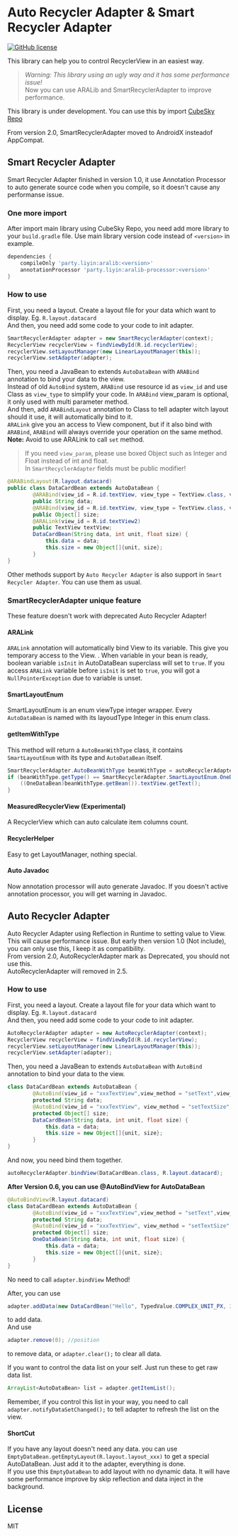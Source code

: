 # Auto Recycler Adapter & Smart Recycler Adapter
[![GitHub license](https://img.shields.io/badge/license-MIT-blue.svg?style=flat-square)](https://raw.githubusercontent.com/cubesky/AutoRecyclerAdapter/master/LICENSE)  

This library can help you to control RecyclerView in an easiest way.  
> _Warning: This library using an ugly way and it has some performance issue!_  
> Now you can use ARALib and SmartRecyclerAdapter to improve performance.

This library is under development. You can use this by import [CubeSky Repo](https://cubesky-mvn.github.io)

From version 2.0, SmartRecyclerAdapter moved to AndroidX insteadof AppCompat.  

## Smart Recycler Adapter  
Smart Recycler Adapter finished in version 1.0, it use Annotation Processor to auto generate source code when you compile, so it doesn't cause any performanse issue.  

### One more import
After import main library using CubeSky Repo, you need add more library to your `build.gradle` file. Use main library version code instead of `<version>` in example.  
```groovy
dependencies {
    compileOnly 'party.liyin:aralib:<version>'
    annotationProcessor 'party.liyin:aralib-processor:<version>'
}
```  

### How to use
First, you need a layout. Create a layout file for your data which want to display. Eg. `R.layout.datacard`  
And then, you need add some code to your code to init adapter.  

```java
SmartRecyclerAdapter adapter = new SmartRecyclerAdapter(context);
RecyclerView recyclerView = findViewById(R.id.recyclerView);
recyclerView.setLayoutManager(new LinearLayoutManager(this));
recyclerView.setAdapter(adapter);
```

Then, you need a JavaBean to extends `AutoDataBean` with `ARABind` annotation to bind your data to the view.    
Instead of old `AutoBind` system, `ARABind` use resource id as `view_id` and use Class as `view_type` to simplify your code. In `ARABind` view_param is optional, it only used with multi parameter method.  
And then, add `ARABindLayout` annotation to Class to tell adapter witch layout should it use, it will automatically bind to it.  
`ARALink` give you an access to View component, but if it also bind with `ARABind`, `ARABind` will always override your operation on the same method.   
**Note:** Avoid to use ARALink to call `set` method.      
> If you need  `view_param`, please use boxed Object such as Integer and Float instead of int and float.  
> In `SmartRecyclerAdapter` fields must be public modifier!  

```java
@ARABindLayout(R.layout.datacard)
public class DataCardBean extends AutoDataBean {
        @ARABind(view_id = R.id.textView, view_type = TextView.class, view_method = "setText")
        public String data;
        @ARABind(view_id = R.id.textView, view_type = TextView.class, view_method = "setTextSize", view_param = { Integer.class, Float.class })
        public Object[] size;
        @ARALink(view_id = R.id.textView2)
        public TextView textView;
        DataCardBean(String data, int unit, float size) {
            this.data = data;
            this.size = new Object[]{unit, size};
        }
}
```

Other methods support by `Auto Recycler Adapter` is also support in `Smart Recycler Adapter`. You can use them as usual.   

### SmartRecyclerAdapter unique feature
These feature doesn't work with deprecated Auto Recycler Adapter!  

#### ARALink
`ARALink` annotation will automatically bind View to its variable. This give you temporary access to the View.   .
When variable in your bean is ready, boolean variable `isInit` in AutoDataBean superclass will set to `true`. If you access `ARALink` variable before `isInit` is set to `true`, you will got a `NullPointerException` due to variable is unset. 

#### SmartLayoutEnum
SmartLayoutEnum is an enum viewType integer wrapper. Every `AutoDataBean` is named with its layoudType Integer in this enum class.  

#### getItemWithType
This method will return a `AutoBeanWithType` class, it contains `SmartLayoutEnum` with its type and `AutoDataBean` itself.   
```java
SmartRecyclerAdapter.AutoBeanWithType beanWithType = autoRecyclerAdapter.getItemWithType(0);
if (beanWithType.getType() == SmartRecyclerAdapter.SmartLayoutEnum.OneDataBean) {
    ((OneDataBean)beanWithType.getBean()).textView.getText();
}
```

#### MeasuredRecyclerView (Experimental)
A RecyclerView which can auto calculate item columns count.    

#### RecyclerHelper 
Easy to get LayoutManager, nothing special.    

#### Auto Javadoc
Now annotation processor will auto generate Javadoc. If you doesn't active annotation processor, you will get warning in Javadoc.

## Auto Recycler Adapter
Auto Recycler Adapter using Reflection in Runtime to setting value to View. This will cause performance issue. But early then version 1.0 (Not include), you can only use this, I keep it as compatibility.  
From version 2.0, AutoRecyclerAdapter mark as Deprecated, you should not use this.  
AutoRecyclerAdapter will removed in 2.5.  

### How to use
First, you need a layout. Create a layout file for your data which want to display. Eg. `R.layout.datacard`  
And then, you need add some code to your code to init adapter.  

```java
AutoRecyclerAdapter adapter = new AutoRecyclerAdapter(context);
RecyclerView recyclerView = findViewById(R.id.recyclerView);
recyclerView.setLayoutManager(new LinearLayoutManager(this));
recyclerView.setAdapter(adapter);
```

Then, you need a JavaBean to extends `AutoDataBean` with `AutoBind` annotation to bind your data to the view.  

```java
class DataCardBean extends AutoDataBean {
        @AutoBind(view_id = "xxxTextView",view_method = "setText",view_param = CharSequence.class)
        protected String data;
        @AutoBind(view_id = "xxxTextView", view_method = "setTextSize", view_param = {int.class, float.class})
        protected Object[] size;
        DataCardBean(String data, int unit, float size) {
            this.data = data;
            this.size = new Object[]{unit, size};
        }
}
```

And now, you need bind them together.  

```java
autoRecyclerAdapter.bindView(DataCardBean.class, R.layout.datacard);
```

**After Version 0.6, you can use @AutoBindView for AutoDataBean**  
```java
@AutoBindView(R.layout.datacard)
class DataCardBean extends AutoDataBean {
        @AutoBind(view_id = "xxxTextView",view_method = "setText",view_param = CharSequence.class)
        protected String data;
        @AutoBind(view_id = "xxxTextView", view_method = "setTextSize", view_param = {int.class, float.class})
        protected Object[] size;
        OneDataBean(String data, int unit, float size) {
            this.data = data;
            this.size = new Object[]{unit, size};
        }
}
```  
No need to call `adapter.bindView` Method!  

After, you can use  

```java
adapter.addData(new DataCardBean("Hello", TypedValue.COMPLEX_UNIT_PX, 30f), ...)
```

to add data.  
And use  
```java
adapter.remove(0); //position
```

to remove data, or `adapter.clear();` to clear all data.  

If you want to control the data list on your self. Just run these to get raw data list.   
```java
ArrayList<AutoDataBean> list = adapter.getItemList();
```

Remember, if you control this list in your way, you need to call `adapter.notifyDataSetChanged();` to tell adapter to refresh the list on the view.  

#### ShortCut
If you have any layout doesn't need any data. you can use `EmptyDataBean.getEmptyLayout(R.layout.layout_xxx)` to get a special AutoDataBean. Just add it to the adapter, everything is done.  
If you use this `EmptyDataBean` to add layout with no dynamic data. It will have some performance improve by skip reflection and data inject in the background.  

## License
MIT